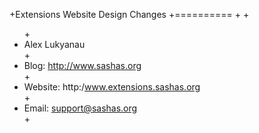+Extensions Website Design Changes
+==========
+
+<ul>
+<li>Alex Lukyanau</li>
+<li>Blog: http://www.sashas.org</li>
+<li>Website: http:/www.extensions.sashas.org</li>
+<li>Email: support@sashas.org</li>
+</ul>
